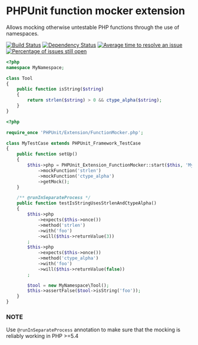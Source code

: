 # PHPUnit function mocker extension

Allows mocking otherwise untestable PHP functions through the use of namespaces.

[![Build Status](https://secure.travis-ci.org/lstrojny/phpunit-function-mocker.svg)](http://travis-ci.org/lstrojny/phpunit-function-mocker) [![Dependency Status](https://www.versioneye.com/user/projects/523ed7fc632bac1b0b00b278/badge.png)](https://www.versioneye.com/user/projects/523ed7fc632bac1b0b00b278) [![Average time to resolve an issue](http://isitmaintained.com/badge/resolution/lstrojny/phpunit-function-mocker.svg)](http://isitmaintained.com/project/lstrojny/phpunit-function-mocker "Average time to resolve an issue") [![Percentage of issues still open](http://isitmaintained.com/badge/open/lstrojny/phpunit-function-mocker.svg)](http://isitmaintained.com/project/lstrojny/phpunit-function-mocker "Percentage of issues still open")

```php
<?php
namespace MyNamespace;

class Tool
{
    public function isString($string)
    {
        return strlen($string) > 0 && ctype_alpha($string);
    }
}
```

```php
<?php

require_once 'PHPUnit/Extension/FunctionMocker.php';

class MyTestCase extends PHPUnit_Framework_TestCase
{
    public function setUp()
    {
        $this->php = PHPUnit_Extension_FunctionMocker::start($this, 'MyNamespace')
            ->mockFunction('strlen')
            ->mockFunction('ctype_alpha')
            ->getMock();
    }

    /** @runInSeparateProcess */
    public function testIsStringUsesStrlenAndCtypeAlpha()
    {
        $this->php
            ->expects($this->once())
            ->method('strlen')
            ->with('foo')
            ->will($this->returnValue(3))
        ;
        $this->php
            ->expects($this->once())
            ->method('ctype_alpha')
            ->with('foo')
            ->will($this->returnValue(false))
        ;

        $tool = new MyNamespace\Tool();
        $this->assertFalse($tool->isString('foo'));
    }
}
```
### NOTE
Use `@runInSeparateProcess` annotation to make sure that the mocking is reliably working in PHP >=5.4
